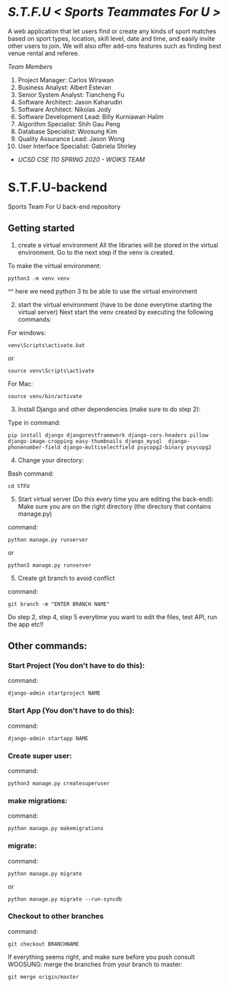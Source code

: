 # *S.T.F.U < Sports Teammates For U >*
A web application that let users find or create any kinds of sport matches based on sport types, location, skill level, date and time, and easily invite other users to join. We will also offer add-ons features such as finding best venue rental and referee.

*Team Members*

1. Project Manager: Carlos Wirawan
1. Business Analyst: Albert Estevan
1. Senior System Analyst: Tiancheng Fu
1. Software Architect: Jason Kaharudin
1. Software Architect: Nikolas Jody
1. Software Development Lead: Billy Kurniawan Halim
1. Algorithm Specialist: Shih Gau Peng
1. Database Specialist: Woosung Kim
1. Quality Assurance Lead: Jason Wong
1. User Interface Specialist: Gabriela Shirley

- *UCSD CSE 110 SPRING 2020 - WOIKS TEAM*

# S.T.F.U-backend
Sports Team For U back-end repository

## Getting started

1. create a virtual environment
All the libraries will be stored in the virtual environment.
Go to the next step if the venv is created.

To make the virtual environment:

    python3 -m venv venv 

^^ here we need python 3 to be able to use the virtual environment

2. start the virtual environment (have to be done everytime starting the virtual server)
Next start the venv created by executing the following commands:

For windows:

    venv\Scripts\activate.bat

or

    source venv\Scripts\activate

For Mac:

    source venv/bin/activate

3. Install Django and other dependencies (make sure to do step 2):
    
Type in command:
    
    pip install django djangorestframework django-cors-headers pillow django-image-cropping easy-thumbnails django_mysql  django-phonenumber-field django-multiselectfield psycopg2-binary psycopg2

4. Change your directory:

Bash command:

    cd STFU

5. Start virtual server (Do this every time you are editing the back-end):
Make sure you are on the right directory (the directory that contains manage.py)

command:

    python manage.py runserver

or 

    python3 manage.py runserver

5. Create git branch to avoid conflict

command:

    git branch -m "ENTER BRANCH NAME"

 Do step 2, step 4, step 5 everytime you want to edit the files, test API, run the app etc!!



## Other commands:
### Start Project (You don't have to do this):
command:
    
    django-admin startproject NAME

### Start App (You don't have to do this):
command:

    django-admin startapp NAME

### Create super user:
command:

    python3 manage.py createsuperuser

###  make migrations:
command: 
    
    python manage.py makemigrations

### migrate:
command:
    
    python manage.py migrate

or

    python manage.py migrate --run-syncdb

### Checkout to other branches
command:

    git checkout BRANCHNAME

If everything seems right, and make sure before you push consult WOOSUNG:
merge the branches from your branch to master:

    git merge origin/master


